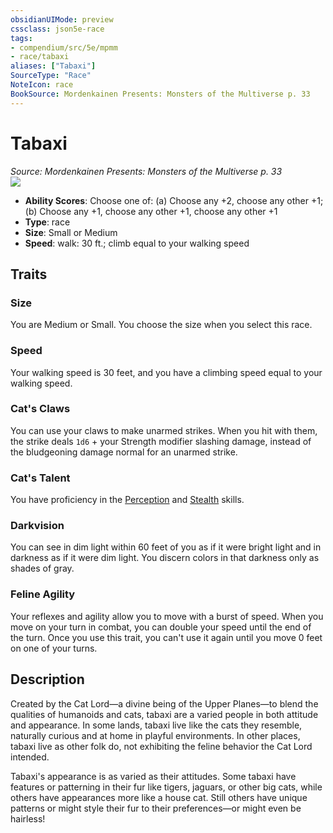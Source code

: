 ```yaml
---
obsidianUIMode: preview
cssclass: json5e-race
tags:
- compendium/src/5e/mpmm
- race/tabaxi
aliases: ["Tabaxi"]
SourceType: "Race"
NoteIcon: race
BookSource: Mordenkainen Presents: Monsters of the Multiverse p. 33
---
```

# Tabaxi
*Source: Mordenkainen Presents: Monsters of the Multiverse p. 33*  
![](/2-Mechanics/CLI/races/img/tabaxi.webp#right)  

- **Ability Scores**: Choose one of: (a) Choose any +2, choose any other +1; (b) Choose any +1, choose any other +1, choose any other +1
- **Type**: race
- **Size**: Small or Medium
- **Speed**: walk: 30 ft.; climb equal to your walking speed

## Traits

### Size

You are Medium or Small. You choose the size when you select this race.

### Speed

Your walking speed is 30 feet, and you have a climbing speed equal to your walking speed.

### Cat's Claws

You can use your claws to make unarmed strikes. When you hit with them, the strike deals `1d6` + your Strength modifier slashing damage, instead of the bludgeoning damage normal for an unarmed strike.

### Cat's Talent

You have proficiency in the [Perception](/2-Mechanics/CLI/rules/skills.md#Perception) and [Stealth](/2-Mechanics/CLI/rules/skills.md#Stealth) skills.

### Darkvision

You can see in dim light within 60 feet of you as if it were bright light and in darkness as if it were dim light. You discern colors in that darkness only as shades of gray.

### Feline Agility

Your reflexes and agility allow you to move with a burst of speed. When you move on your turn in combat, you can double your speed until the end of the turn. Once you use this trait, you can't use it again until you move 0 feet on one of your turns.

## Description

Created by the Cat Lord—a divine being of the Upper Planes—to blend the qualities of humanoids and cats, tabaxi are a varied people in both attitude and appearance. In some lands, tabaxi live like the cats they resemble, naturally curious and at home in playful environments. In other places, tabaxi live as other folk do, not exhibiting the feline behavior the Cat Lord intended.

Tabaxi's appearance is as varied as their attitudes. Some tabaxi have features or patterning in their fur like tigers, jaguars, or other big cats, while others have appearances more like a house cat. Still others have unique patterns or might style their fur to their preferences—or might even be hairless!